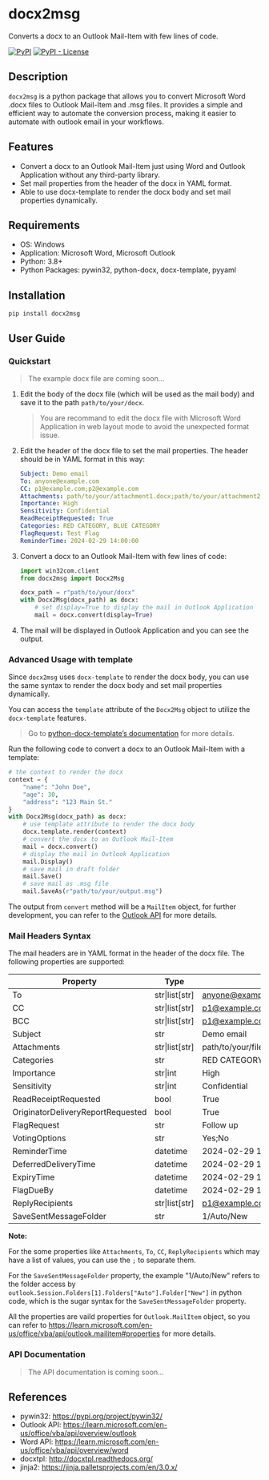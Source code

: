 # docx2msg

Converts a docx to an Outlook Mail-Item with few lines of code.

[![PyPI](https://img.shields.io/pypi/v/docx2msg)](https://pypi.org/project/docx2msg/)
[![PyPI - License](https://img.shields.io/pypi/l/docx2msg)](https://pypi.org/project/docx2msg/)

## Description

`docx2msg` is a python package that allows you to convert Microsoft Word .docx files to Outlook Mail-Item and .msg files. It provides a simple and efficient way to automate the conversion process, making it easier to automate with outlook email in your workflows.

## Features

- Convert a docx to an Outlook Mail-Item just using Word and Outlook Application without any third-party library.
- Set mail properties from the header of the docx in YAML format.
- Able to use docx-template to render the docx body and set mail properties dynamically.

## Requirements

- OS: Windows
- Application: Microsoft Word, Microsoft Outlook
- Python: 3.8+
- Python Packages: pywin32, python-docx, docx-template, pyyaml

## Installation

```shell
pip install docx2msg
```

## User Guide

### Quickstart

> The example docx file are coming soon...

1. Edit the body of the docx file (which will be used as the mail body) and save it to the path `path/to/your/docx`.

    > You are recommand to edit the docx file with Microsoft Word Application in web layout mode to avoid the unexpected format issue.

2. Edit the header of the docx file to set the mail properties. The header should be in YAML format in this way:

    ```yaml
    Subject: Demo email
    To: anyone@example.com
    CC: p1@example.com;p2@example.com
    Attachments: path/to/your/attachment1.docx;path/to/your/attachment2.msg
    Importance: High
    Sensitivity: Confidential
    ReadReceiptRequested: True
    Categories: RED CATEGORY, BLUE CATEGORY
    FlagRequest: Test Flag
    ReminderTime: 2024-02-29 14:00:00
    ```

3. Convert a docx to an Outlook Mail-Item with few lines of code:

    ```python
    import win32com.client
    from docx2msg import Docx2Msg

    docx_path = r"path/to/your/docx"
    with Docx2Msg(docx_path) as docx:
        # set display=True to display the mail in Outlook Application
        mail = docx.convert(display=True)
    ```

4. The mail will be displayed in Outlook Application and you can see the output.

### Advanced Usage with template

Since `docx2msg` uses `docx-template` to render the docx body, you can use the same syntax to render the docx body and set mail properties dynamically.

You can access the `template` attribute of the `Docx2Msg` object to utilize the `docx-template` features.

> Go to [python-docx-template’s documentation](https://docxtpl.readthedocs.io/en/latest/) for more details.

Run the following code to convert a docx to an Outlook Mail-Item with a template:

```python
# the context to render the docx
context = {
    "name": "John Doe",
    "age": 30,
    "address": "123 Main St."
}
with Docx2Msg(docx_path) as docx:
    # use template attribute to render the docx body
    docx.template.render(context)
    # convert the docx to an Outlook Mail-Item
    mail = docx.convert()
    # display the mail in Outlook Application
    mail.Display()
    # save mail in draft folder
    mail.Save()
    # save mail as .msg file
    mail.SaveAs(r"path/to/your/output.msg")
```

The output from `convert` method will be a `MailItem` object, for further development, you can refer to the [Outlook API](https://docs.microsoft.com/en-us/office/vba/api/outlook.mailitem) for more details.

### Mail Headers Syntax

The mail headers are in YAML format in the header of the docx file. The following properties are supported:


| Property                    | Type     | Example                                       |
|-----------------------------|----------|-----------------------------------------------|
| To                          | str\|list[str]| anyone@example.com                            |
| CC                          | str\|list[str]| p1@example.com;p2@example.com                 |
| BCC                         | str\|list[str]| p1@example.com;p2@example.com                 |
| Subject                     | str      | Demo email                                    |
| Attachments                 | str\|list[str]       | path/to/your/file1.docx;path/to/your/file2.msg |
| Categories                  | str      | RED CATEGORY, BLUE CATEGORY                   |
| Importance                  | str\|int      | High                                         |
| Sensitivity                 | str\|int      | Confidential                                  |
| ReadReceiptRequested        | bool     | True                                          |
|OriginatorDeliveryReportRequested| bool     | True                                          |
| FlagRequest                 | str      | Follow up                                     |
| VotingOptions               | str      | Yes;No                                 |
| ReminderTime                | datetime      | 2024-02-29 14:00:00                           |
|DeferredDeliveryTime         | datetime      | 2024-02-29 14:00:00                           |
|ExpiryTime                   | datetime      | 2024-02-29 14:00:00                           |
|FlagDueBy                    | datetime      | 2024-02-29 14:00:00                           |
|ReplyRecipients              | str\|list[str]| p1@example.com;p2@example.com                      |
|SaveSentMessageFolder        | str      | 1/Auto/New                      |

**Note:**

For the some properties like `Attachments`, `To`, `CC`, `ReplyRecipients` which may have a list of values, you can use the `;` to separate them.

For the `SaveSentMessageFolder` property, the example "1/Auto/New" refers to the folder access by `outlook.Session.Folders[1].Folders["Auto"].Folder["New"]` in python code, which is the sugar syntax for the `SaveSentMessageFolder` property.

All the properties are vaild properties for `Outlook.MailItem` object, so you can refer to https://learn.microsoft.com/en-us/office/vba/api/outlook.mailitem#properties for more details.

### API Documentation

> The API documentation is coming soon...

## References
- pywin32: https://pypi.org/project/pywin32/
- Outlook API: https://learn.microsoft.com/en-us/office/vba/api/overview/outlook
- Word API: https://learn.microsoft.com/en-us/office/vba/api/overview/word
- docxtpl: http://docxtpl.readthedocs.org/
- jinja2: https://jinja.palletsprojects.com/en/3.0.x/